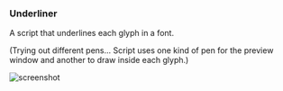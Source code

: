 ### Underliner
A script that underlines each glyph in a font.

(Trying out different pens... Script uses one kind of pen for the preview window and another to draw inside each glyph.)

![screenshot](https://github.com/jtanadi/RoboFontScripts/blob/master/underliner/x-Screenshots/Screen%20Shot%202017-09-06%20at%201.05.03%20PM.png)
